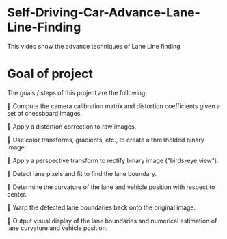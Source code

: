 # Self-Driving-Car-Advance-Lane-Line-Finding
This video show the advance techniques of Lane Line finding

# Goal of project

The goals / steps of this project are the following: 

 Compute the camera calibration matrix and distortion coefficients given a set of chessboard images.

 Apply a distortion correction to raw images. 

 Use color transforms, gradients, etc., to create a thresholded binary image.

 Apply a perspective transform to rectify binary image ("birds-eye view"). 

 Detect lane pixels and fit to find the lane boundary. 

 Determine the curvature of the lane and vehicle position with respect to center. 

 Warp the detected lane boundaries back onto the original image. 

 Output visual display of the lane boundaries and numerical estimation of lane curvature and vehicle position. 


